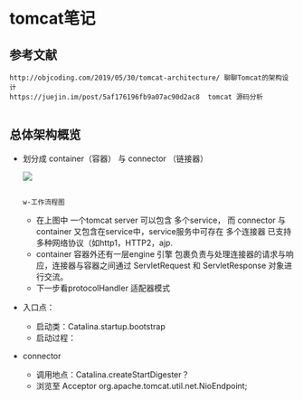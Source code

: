 # tomcat笔记

## 参考文献

```http
http://objcoding.com/2019/05/30/tomcat-architecture/ 聊聊Tomcat的架构设计
https://juejin.im/post/5af176196fb9a07ac90d2ac8  tomcat 源码分析


```



## 总体架构概览

- 划分成 container（容器） 与 connector （链接器）

  ![](https://raw.githubusercontent.com/objcoding/objcoding.github.io/master/images/tomcat_3.png)

    																	w-工作流程图						
  - 在上图中 一个tomcat server 可以包含 多个service， 而 connector 与 container 又包含在service中，service服务中可存在 多个连接器 已支持多种网络协议（如http1，HTTP2，ajp.
  - container 容器外还有一层engine 引擎 包裹负责与处理连接器的请求与响应，连接器与容器之间通过 ServletRequest 和 ServletResponse 对象进行交流。
  - 下一步看protocolHandler 适配器模式
  
- 入口点：
  - 启动类：Catalina.startup.bootstrap
  - 启动过程：
  
- connector

  	- 调用地点：Catalina.createStartDigester？
  	- 浏览至 Acceptor org.apache.tomcat.util.net.NioEndpoint;